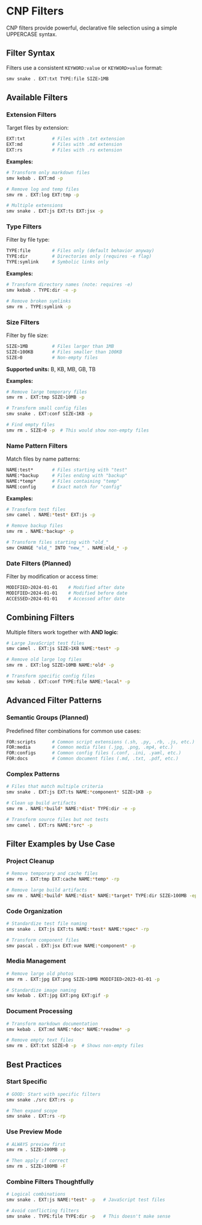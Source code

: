 # CNP Filters

CNP filters provide powerful, declarative file selection using a simple UPPERCASE syntax.

## Filter Syntax

Filters use a consistent `KEYWORD:value` or `KEYWORD>value` format:

```bash
smv snake . EXT:txt TYPE:file SIZE>1MB
```

## Available Filters

### Extension Filters

Target files by extension:

```bash
EXT:txt          # Files with .txt extension
EXT:md           # Files with .md extension
EXT:rs           # Files with .rs extension
```

**Examples:**
```bash
# Transform only markdown files
smv kebab . EXT:md -p

# Remove log and temp files
smv rm . EXT:log EXT:tmp -p

# Multiple extensions
smv snake . EXT:js EXT:ts EXT:jsx -p
```

### Type Filters

Filter by file type:

```bash
TYPE:file        # Files only (default behavior anyway)
TYPE:dir         # Directories only (requires -e flag)
TYPE:symlink     # Symbolic links only
```

**Examples:**
```bash
# Transform directory names (note: requires -e)
smv kebab . TYPE:dir -e -p

# Remove broken symlinks
smv rm . TYPE:symlink -p
```

### Size Filters

Filter by file size:

```bash
SIZE>1MB         # Files larger than 1MB
SIZE<100KB       # Files smaller than 100KB
SIZE>0           # Non-empty files
```

**Supported units:** B, KB, MB, GB, TB

**Examples:**
```bash
# Remove large temporary files
smv rm . EXT:tmp SIZE>10MB -p

# Transform small config files
smv snake . EXT:conf SIZE<1KB -p

# Find empty files
smv rm . SIZE>0 -p  # This would show non-empty files
```

### Name Pattern Filters

Match files by name patterns:

```bash
NAME:test*       # Files starting with "test"
NAME:*backup     # Files ending with "backup"
NAME:*temp*      # Files containing "temp"
NAME:config      # Exact match for "config"
```

**Examples:**
```bash
# Transform test files
smv camel . NAME:*test* EXT:js -p

# Remove backup files
smv rm . NAME:*backup* -p

# Transform files starting with "old_"
smv CHANGE "old_" INTO "new_" . NAME:old_* -p
```

### Date Filters (Planned)

Filter by modification or access time:

```bash
MODIFIED>2024-01-01    # Modified after date
MODIFIED<2024-01-01    # Modified before date
ACCESSED>2024-01-01    # Accessed after date
```

## Combining Filters

Multiple filters work together with **AND logic**:

```bash
# Large JavaScript test files
smv camel . EXT:js SIZE>1KB NAME:*test* -p

# Remove old large log files
smv rm . EXT:log SIZE>10MB NAME:*old* -p

# Transform specific config files
smv kebab . EXT:conf TYPE:file NAME:*local* -p
```

## Advanced Filter Patterns

### Semantic Groups (Planned)

Predefined filter combinations for common use cases:

```bash
FOR:scripts      # Common script extensions (.sh, .py, .rb, .js, etc.)
FOR:media        # Common media files (.jpg, .png, .mp4, etc.)
FOR:configs      # Common config files (.conf, .ini, .yaml, etc.)
FOR:docs         # Common document files (.md, .txt, .pdf, etc.)
```

### Complex Patterns

```bash
# Files that match multiple criteria
smv snake . EXT:js EXT:ts NAME:*component* SIZE>1KB -p

# Clean up build artifacts
smv rm . NAME:*build* NAME:*dist* TYPE:dir -e -p

# Transform source files but not tests
smv camel . EXT:rs NAME:*src* -p
```

## Filter Examples by Use Case

### Project Cleanup
```bash
# Remove temporary and cache files
smv rm . EXT:tmp EXT:cache NAME:*temp* -rp

# Remove large build artifacts
smv rm . NAME:*build* NAME:*dist* NAME:*target* TYPE:dir SIZE>100MB -ep
```

### Code Organization
```bash
# Standardize test file naming
smv snake . EXT:js EXT:ts NAME:*test* NAME:*spec* -rp

# Transform component files
smv pascal . EXT:jsx EXT:vue NAME:*component* -p
```

### Media Management
```bash
# Remove large old photos
smv rm . EXT:jpg EXT:png SIZE>10MB MODIFIED<2023-01-01 -p

# Standardize image naming
smv kebab . EXT:jpg EXT:png EXT:gif -p
```

### Document Processing
```bash
# Transform markdown documentation
smv kebab . EXT:md NAME:*doc* NAME:*readme* -p

# Remove empty text files
smv rm . EXT:txt SIZE>0 -p  # Shows non-empty files
```

## Best Practices

### Start Specific
```bash
# GOOD: Start with specific filters
smv snake ./src EXT:rs -p

# Then expand scope
smv snake . EXT:rs -rp
```

### Use Preview Mode
```bash
# ALWAYS preview first
smv rm . SIZE>100MB -p

# Then apply if correct
smv rm . SIZE>100MB -F
```

### Combine Filters Thoughtfully
```bash
# Logical combinations
smv snake . EXT:js NAME:*test* -p   # JavaScript test files

# Avoid conflicting filters
smv snake . TYPE:file TYPE:dir -p   # This doesn't make sense
```